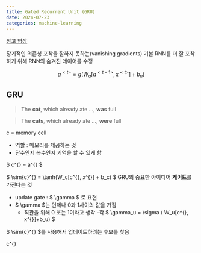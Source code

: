 ```yaml
---
title: Gated Recurrent Unit (GRU)
date: 2024-07-23
categories: machine-learning
---
```


[참고 영상](https://www.coursera.org/learn/nlp-sequence-models/lecture/agZiL/gated-recurrent-unit-gru)

장기적인 의존성 포착을 잘하지 못하는(vanishing gradients) 기본 RNN를 더 잘 포착하기 위해 RNN의 숨겨진 레이어를 수정

$$
a^{<t>} = g(W_a[a^{<t-1>}, x^{<t>}] + b_a)
$$

## GRU

> The **cat**, which already ate ..., **was** full

> The **cats**, which already ate ..., **were** full

c = memory cell

- 역할 : 메모리를 제공하는 것
- 단수인지 복수인지 기억을 할 수 있게 함

$ c^{<t>} = a^{<t>} $

$ \sim{c}^{<t>} = \tanh(W_c[c^{<t-1>}, x^{<t>}] + b_c) $
GRU의 중요한 아이디어 **게이트**를 가진다는 것

- update gate : $ \gamma $ 로 표현
- $ \gamma $는 언제나 0과 1사이의 값을 가짐
  - 직관을 위해 0 또는 1이라고 생각 -각
    $ \gamma_u = \sigma ( W_u[c^{<t-1>}, x^{<t>}]+b_u) $

$ \sim{c}^{<t>} $를 사용해서 업데이트하려는 후보를 찾음

c^{<t>}
